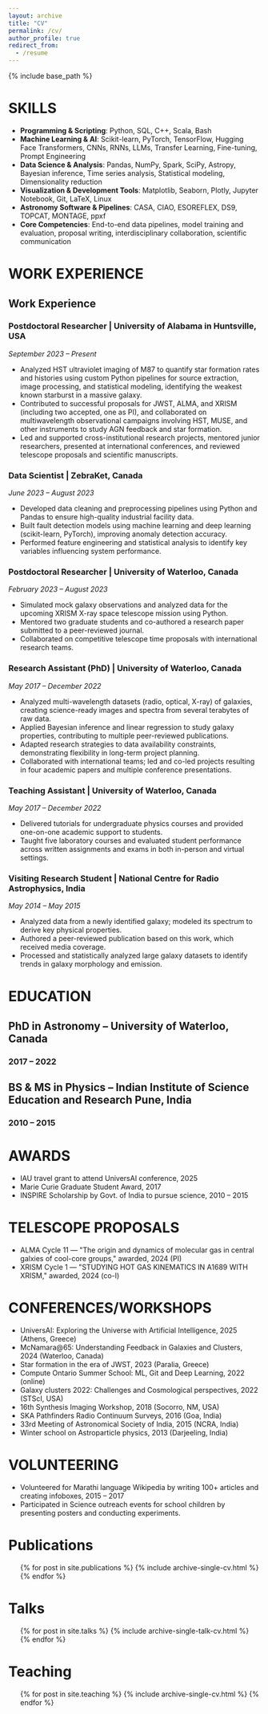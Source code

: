 ```yaml
---
layout: archive
title: "CV"
permalink: /cv/
author_profile: true
redirect_from:
  - /resume
---
```


{% include base_path %}


SKILLS
======

- **Programming & Scripting**: Python, SQL, C++, Scala, Bash  
- **Machine Learning & AI**: Scikit-learn, PyTorch, TensorFlow, Hugging Face Transformers, CNNs, RNNs, LLMs, Transfer Learning, Fine-tuning, Prompt Engineering  
- **Data Science & Analysis**: Pandas, NumPy, Spark, SciPy, Astropy, Bayesian inference, Time series analysis, Statistical modeling, Dimensionality reduction  
- **Visualization & Development Tools**: Matplotlib, Seaborn, Plotly, Jupyter Notebook, Git, LaTeX, Linux  
- **Astronomy Software & Pipelines**: CASA, CIAO, ESOREFLEX, DS9, TOPCAT, MONTAGE, ppxf  
- **Core Competencies**: End-to-end data pipelines, model training and evaluation, proposal writing, interdisciplinary collaboration, scientific communication



WORK EXPERIENCE
======
## Work Experience

### **Postdoctoral Researcher** | University of Alabama in Huntsville, USA  
*September 2023 – Present*  
- Analyzed HST ultraviolet imaging of M87 to quantify star formation rates and histories using custom Python pipelines for source extraction, image processing, and statistical modeling, identifying the weakest known starburst in a massive galaxy.  
- Contributed to successful proposals for JWST, ALMA, and XRISM (including two accepted, one as PI), and collaborated on multiwavelength observational campaigns involving HST, MUSE, and other instruments to study AGN feedback and star formation.  
- Led and supported cross-institutional research projects, mentored junior researchers, presented at international conferences, and reviewed telescope proposals and scientific manuscripts.

### **Data Scientist** | ZebraKet, Canada  
*June 2023 – August 2023*  
- Developed data cleaning and preprocessing pipelines using Python and Pandas to ensure high-quality industrial facility data.  
- Built fault detection models using machine learning and deep learning (scikit-learn, PyTorch), improving anomaly detection accuracy.  
- Performed feature engineering and statistical analysis to identify key variables influencing system performance.

### **Postdoctoral Researcher** | University of Waterloo, Canada  
*February 2023 – August 2023*  
- Simulated mock galaxy observations and analyzed data for the upcoming XRISM X-ray space telescope mission using Python.  
- Mentored two graduate students and co-authored a research paper submitted to a peer-reviewed journal.  
- Collaborated on competitive telescope time proposals with international research teams.

### **Research Assistant (PhD)** | University of Waterloo, Canada  
*May 2017 – December 2022*  
- Analyzed multi-wavelength datasets (radio, optical, X-ray) of galaxies, creating science-ready images and spectra from several terabytes of raw data.  
- Applied Bayesian inference and linear regression to study galaxy properties, contributing to multiple peer-reviewed publications.  
- Adapted research strategies to data availability constraints, demonstrating flexibility in long-term project planning.  
- Collaborated with international teams; led and co-led projects resulting in four academic papers and multiple conference presentations.

### **Teaching Assistant** | University of Waterloo, Canada  
*May 2017 – December 2022*  
- Delivered tutorials for undergraduate physics courses and provided one-on-one academic support to students.  
- Taught five laboratory courses and evaluated student performance across written assignments and exams in both in-person and virtual settings.

### **Visiting Research Student** | National Centre for Radio Astrophysics, India  
*May 2014 – May 2015*  
- Analyzed data from a newly identified galaxy; modeled its spectrum to derive key physical properties.  
- Authored a peer-reviewed publication based on this work, which received media coverage.  
- Processed and statistically analyzed large galaxy datasets to identify trends in galaxy morphology and emission.



EDUCATION
======
## PhD in Astronomy – University of Waterloo, Canada
### 2017 – 2022

## BS & MS in Physics – Indian Institute of Science Education and Research Pune, India
### 2010 – 2015



AWARDS
======
- IAU travel grant to attend UniversAI conference, 2025
- Marie Curie Graduate Student Award, 2017
- INSPIRE Scholarship by Govt. of India to pursue science, 2010 – 2015



TELESCOPE PROPOSALS
======
- ALMA Cycle 11 — "The origin and dynamics of molecular gas in central galxies of cool-core groups," awarded, 2024 (PI)
- XRISM Cycle 1 — "STUDYING HOT GAS KINEMATICS IN A1689 WITH XRISM," awarded, 2024 (co-I)



CONFERENCES/WORKSHOPS
======
- UniversAI: Exploring the Universe with Artificial Intelligence, 2025 (Athens, Greece)
- McNamara@65: Understanding Feedback in Galaxies and Clusters, 2024 (Waterloo, Canada)
- Star formation in the era of JWST, 2023 (Paralia, Greece)
- Compute Ontario Summer School: ML, Git and Deep Learning, 2022 (online)
- Galaxy clusters 2022: Challenges and Cosmological perspectives, 2022 (STScI, USA)
- 16th Synthesis Imaging Workshop, 2018 (Socorro, NM, USA)
- SKA Pathfinders Radio Continuum Surveys, 2016 (Goa, India)
- 33rd Meeting of Astronomical Society of India, 2015 (NCRA, India)
- Winter school on Astroparticle physics, 2013 (Darjeeling, India)



VOLUNTEERING
======
- Volunteered for Marathi language Wikipedia by writing 100+ articles and creating infoboxes, 2015 – 2017
- Participated in Science outreach events for school children by presenting posters and conducting experiments.



Publications
======
  <ul>{% for post in site.publications %}
    {% include archive-single-cv.html %}
  {% endfor %}</ul>
  
  
  
Talks
======
  <ul>{% for post in site.talks %}
    {% include archive-single-talk-cv.html %}
  {% endfor %}</ul>
  
  
  
Teaching
======
  <ul>{% for post in site.teaching %}
    {% include archive-single-cv.html %}
  {% endfor %}</ul>
  
<!-- Service and leadership
======
* Currently signed in to 43 different slack teams
 -->
